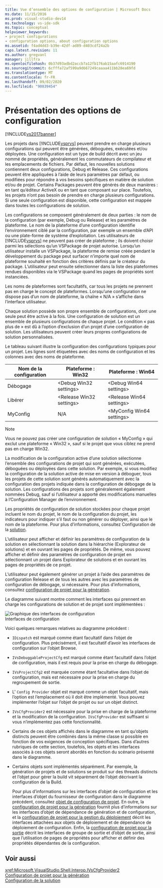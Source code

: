 ```yaml
---
title: Vue d’ensemble des options de configuration | Microsoft Docs
ms.date: 11/15/2016
ms.prod: visual-studio-dev14
ms.technology: vs-ide-sdk
ms.topic: conceptual
helpviewer_keywords:
- project configurations
- configuration options, about configuration options
ms.assetid: f4ad4dd3-b39e-42df-ad89-d403cdf24a2b
caps.latest.revision: 11
ms.author: gregvanl
manager: jillfra
ms.openlocfilehash: 0b37d93adbd2accb7a12fb176ab15aafc6914190
ms.sourcegitcommit: 6cfffa72af599a9d667249caaaa411bb28ea69fd
ms.translationtype: MT
ms.contentlocale: fr-FR
ms.lasthandoff: 09/02/2020
ms.locfileid: "90839454"
---
```

# <a name="configuration-options-overview"></a>Présentation des options de configuration
[!INCLUDE[vs2017banner](../../includes/vs2017banner.md)]

Les projets dans [!INCLUDE[vsprvs](../../includes/vsprvs-md.md)] peuvent prendre en charge plusieurs configurations qui peuvent être générées, déboguées, exécutées et/ou déployées. Une configuration est un type de build décrit avec un jeu nommé de propriétés, généralement les commutateurs de compilateur et les emplacements de fichiers. Par défaut, les nouvelles solutions contiennent deux configurations, Debug et Release. Ces configurations peuvent être appliquées à l’aide de leurs paramètres par défaut, ou modifiées pour répondre à vos besoins spécifiques en matière de solution et/ou de projet. Certains Packages peuvent être générés de deux manières : en tant qu’éditeur ActiveX ou en tant que composant sur place. Toutefois, les projets n’ont pas besoin de prendre en charge plusieurs configurations. Si une seule configuration est disponible, cette configuration est mappée dans toutes les configurations de solution.  
  
 Les configurations se composent généralement de deux parties : le nom de la configuration (par exemple, Debug ou Release) et les paramètres de plateforme. Le nom de la plateforme d’une configuration identifie l’environnement ciblé par la configuration, par exemple un ensemble d’API ou une plate-forme de système d’exploitation. Les utilisateurs de [!INCLUDE[vsprvs](../../includes/vsprvs-md.md)] ne peuvent pas créer de plateforme ; ils doivent choisir parmi les sélections qu’un VSPackage de projet autorise. Lorsqu’un utilisateur installe un VSPackage, la plateforme de remise créée pendant le développement du package peut surfacer n’importe quel nom de plateforme souhaité en fonction des critères définis par le créateur du package. L’utilisateur peut ensuite sélectionner dans la liste des plateformes rendues disponibles via le VSPackage quand les pages de propriétés sont instanciées.  
  
 Les noms de plateformes sont facultatifs, car tous les projets ne prennent pas en charge le concept de plateformes. Lorsqu’une configuration ne dispose pas d’un nom de plateforme, la chaîne « N/A » s’affiche dans l’interface utilisateur.  
  
 Chaque solution possède son propre ensemble de configurations, dont une seule peut être active à la fois. Une configuration de solution est un ensemble de plusieurs configurations de chaque projet. Le condition « pas plus de » est dû à l’option d’exclusion d’un projet d’une configuration de solution. Les utilisateurs peuvent créer leurs propres configurations de solution personnalisées.  
  
 Le tableau suivant illustre la configuration des configurations typiques pour un projet. Les lignes sont étiquetées avec des noms de configuration et les colonnes avec des noms de plateforme.  
  
|Nom de la configuration|Plateforme : Win32|Plateforme : Win64|  
|------------------------|----------------------|----------------------|  
|Débogage|\<Debug Win32 settings>|\<Debug Win64 settings>|  
|Libérer|\<Release Win32 settings>|\<Release Win64 settings>|  
|MyConfig|N/A|\<MyConfig Win64 settings>|  
  
> [!NOTE]
> Vous ne pouvez pas créer une configuration de solution « MyConfig » qui exclut une plateforme « Win32 », sauf si le projet que vous ciblez ne prend pas en charge Win32.  
  
 La modification de la configuration active d’une solution sélectionne l’ensemble des configurations de projet qui sont générées, exécutées, déboguées ou déployées dans cette solution. Par exemple, si vous modifiez la configuration de la solution active de mise en version à déboguer, tous les projets de cette solution sont générés automatiquement avec la configuration des projets indiquée dans la configuration de débogage de la solution. Les configurations des projets sont généralement également nommées Debug, sauf si l’utilisateur a apporté des modifications manuelles à l’Configuration Manager de l’environnement.  
  
 Les propriétés de configuration de solution stockées pour chaque projet incluent le nom du projet, le nom de la configuration du projet, les indicateurs pour indiquer s’il faut ou non générer ou déployer, ainsi que le nom de la plateforme. Pour plus d’informations, consultez Configuration de la [solution](../../extensibility/internals/solution-configuration.md).  
  
 L’utilisateur peut afficher et définir les paramètres de configuration de la solution en sélectionnant la solution dans la hiérarchie (Explorateur de solutions) et en ouvrant les pages de propriétés. De même, vous pouvez afficher et définir des paramètres de configuration de projet en sélectionnant un projet dans Explorateur de solutions et en ouvrant les pages de propriétés de ce projet.  
  
 L’utilisateur peut également générer un projet à l’aide des paramètres de configuration Release et de tous les autres avec les paramètres de configuration de débogage, si nécessaire. Pour plus d’informations, consultez [configuration de projet pour la génération](../../extensibility/internals/project-configuration-for-building.md).  
  
 Le diagramme suivant montre comment les interfaces qui prennent en charge les configurations de solution et de projet sont implémentées :  
  
 ![Graphique des interfaces de configuration](../../extensibility/internals/media/vsconfiginterfaces.gif "vsConfigInterfaces")  
Interfaces de configuration  
  
 Voici quelques remarques relatives au diagramme précédent :  
  
- `IDispatch` est marqué comme étant facultatif dans l’objet de configuration. Plus précisément, il est facultatif d’avoir les interfaces de configuration sur l’objet Browse.  
  
- `IVsDebuggableProjectCfg` est marqué comme étant facultatif dans l’objet de configuration, mais il est requis pour la prise en charge du débogage.  
  
- `IVsProjectCfg2` est marquée comme étant facultative dans l’objet de configuration, mais est nécessaire pour la prise en charge du regroupement de sortie.  
  
- L' `Config Provider` objet est marqué comme un objet facultatif, mais l’option est l’emplacement où il doit être implémenté. Vous pouvez implémenter l’objet sur l’objet de projet ou sur un objet distinct.  
  
- `IVsCfgProvider2` est nécessaire pour la prise en charge de la plateforme et la modification de la configuration. `IVsCfgProvider` est suffisant si vous n’implémentez pas cette fonctionnalité.  
  
- Certains de ces objets affichés dans le diagramme en tant qu’objets distincts peuvent être combinés dans la même classe si possible en fonction de vos exigences de conception spécifiques. Dans d’autres rubriques de cette section, toutefois, les objets et les interfaces associés à ces objets seront abordés en fonction du scénario présenté dans le diagramme.  
  
- Certains objets sont implémentés séparément. Par exemple, la génération de projets et de solutions se produit sur des threads distincts et l’objet pour gérer la build vit séparément de l’objet décrivant la configuration de la Build.  
  
  Pour plus d’informations sur les interfaces d’objet de configuration et les interfaces d’objet du fournisseur de configuration dans le diagramme précédent, consultez [objet de configuration de projet](../../extensibility/internals/project-configuration-object.md). En outre, la [configuration de projet pour la génération](../../extensibility/internals/project-configuration-for-building.md) fournit plus d’informations sur les interfaces d’objet de dépendance de génération et de configuration, et la [configuration de projet pour la gestion du déploiement](../../extensibility/internals/project-configuration-for-managing-deployment.md) décrit les interfaces attachées aux objets de déploiement et de dépendance de déploiement de configuration. Enfin, la [configuration de projet pour la sortie](../../extensibility/internals/project-configuration-for-output.md) décrit les interfaces de groupe de sortie et d’objet de sortie, ainsi que l’utilisation de pages de propriétés pour afficher et définir des propriétés dépendantes de la configuration.  
  
## <a name="see-also"></a>Voir aussi  
 <xref:Microsoft.VisualStudio.Shell.Interop.IVsCfgProvider2>   
 [Configuration de projet pour la génération](../../extensibility/internals/project-configuration-for-building.md)   
 [Configuration de la solution](../../extensibility/internals/solution-configuration.md)
